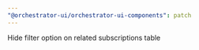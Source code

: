 ```yaml
---
"@orchestrator-ui/orchestrator-ui-components": patch
---
```


Hide filter option on related subscriptions table
